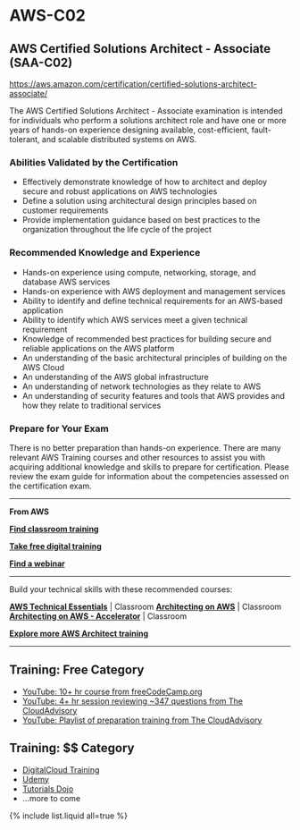# AWS-C02

##  AWS Certified Solutions Architect - Associate (SAA-C02)



https://aws.amazon.com/certification/certified-solutions-architect-associate/



The AWS Certified Solutions Architect - Associate examination is intended for individuals who perform a solutions architect role and have one or more years of hands-on experience designing available, cost-efficient, fault-tolerant, and scalable distributed systems on AWS.

### Abilities Validated by the Certification

- Effectively demonstrate knowledge of how to architect and deploy secure and robust applications on AWS technologies
- Define a solution using architectural design principles based on customer requirements
- Provide implementation guidance based on best practices to the organization throughout the life cycle of the project

### Recommended Knowledge and Experience

- Hands-on experience using compute, networking, storage, and database AWS services
- Hands-on experience with AWS deployment and management services
- Ability to identify and define technical requirements for an AWS-based application
- Ability to identify which AWS services meet a given technical requirement
- Knowledge of recommended best practices for building secure and reliable applications on the AWS platform
- An understanding of the basic architectural principles of building on the AWS Cloud
- An understanding of the AWS global infrastructure
- An understanding of network technologies as they relate to AWS
- An understanding of security features and tools that AWS provides and how they relate to traditional services

### Prepare for Your Exam

There is no better preparation than hands-on experience. There are many relevant AWS Training courses and other resources to assist you with acquiring additional knowledge and skills to prepare for certification. Please review the exam guide for information about the competencies assessed on the certification exam.





---

**From AWS**

**[Find classroom training](https://www.aws.training/training/schedule?courseId=10006)**

[**Take free digital training**](https://www.aws.training/learningobject/curriculum?id=20685)

**[Find a webinar](https://aws.amazon.com/certification/get-certified-virtual-and-digital-training/)**



---

Build your technical skills with these recommended courses:

**[AWS Technical Essentials](https://aws.amazon.com/training/course-descriptions/essentials/)** | Classroom
**[Architecting on AWS](https://aws.amazon.com/training/course-descriptions/architect/)** | Classroom
**[Architecting on AWS - Accelerator](https://aws.amazon.com/training/course-descriptions/architecting-aws-accelerator/)** | Classroom

**[Explore more AWS Architect training](https://aws.amazon.com/training/learn-about/architect/)**



---





## Training: Free Category

- [YouTube: 10+ hr course from freeCodeCamp.org](https://youtu.be/Ia-UEYYR44s)
- [YouTube: 4+ hr session reviewing ~347 questions from The CloudAdvisory](https://youtu.be/B52DwSvWEGM)
- [YouTube: Playlist of preparation training from The CloudAdvisory](https://www.youtube.com/watch?v=tO_K37RC3q4&list=PLVOdqXbCs7bVnU77Gs-rTfq4H_LcxB31U&t=0s)



## Training: $$ Category

- [DigitalCloud Training](https://digitalcloud.training/order_step/checkout-csaa-ultimate/)
- [Udemy](https://www.udemy.com/courses/search/?q=saa-c02)
- [Tutorials Dojo](https://portal.tutorialsdojo.com/?s=saa-c02)
- ...more to come

{% include list.liquid all=true %}